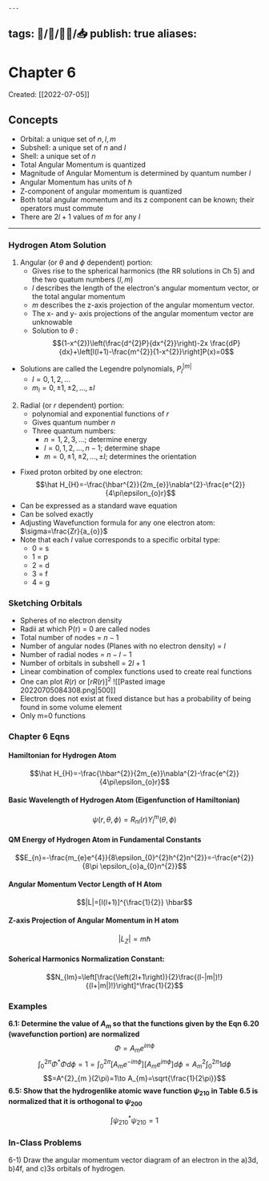 	---
tags: 🧠️/📝️/👨‍🏫/📥️
publish: true
aliases: 
---
# Chapter 6
Created:  [[2022-07-05]]

## Concepts
* Orbital: a unique set of $n,l,m$
* Subshell: a unique set of $n \text{ and } l$
* Shell: a unique set of $n$
* Total Angular Momentum is quantized
* Magnitude of Angular Momentum is determined by quantum number $l$
* Angular Momentum has units of $\hbar$ 
* Z-component of angular momentum is quantized
* Both total angular momentum and its z component can be known; their operators must commute
* There are $2l+1$ values of $m$ for any $l$ 
___

### Hydrogen Atom Solution
1. Angular (or $\theta \text{ and } \phi$ dependent) portion:
	* Gives rise to the spherical harmonics (the RR solutions in Ch 5) and the two quatum numbers ($l,m$) 
	* $l$ describes the length of the electron's angular momentum vector, or the total angular momentum
	* $m$ describes the z-axis projection of the angular momentum vector.
	* The x- and y- axis projections of the angular momentum vector are unknowable
	* Solution to $\theta$ :
$$(1-x^{2})\left(\frac{d^{2}P}{dx^{2}}\right)-2x \frac{dP}{dx}+\left[l(l+1)-\frac{m^{2}}{1-x^{2}}\right]P(x)=0$$
* Solutions are called the Legendre polynomials, $P_{l}^{|m|}$
	* $l=0,1,2,\dots$
	* $m_{l}=0,\pm1,\pm2,\dots,\pm l$    
 

2. Radial (or $r$ dependent) portion:
	* polynomial and exponential functions of $r$
	* Gives quantum number $n$
	* Three quantum numbers:
		* $n =1,2,3,\dots$; determine energy
		* $l = 0,1,2,\dots,n-1$; determine shape
		* $m=0,\pm1,\pm2,\dots,\pm l$; determines the orientation 

* Fixed proton orbited by one electron:
$$\hat H_{H}=-\frac{\hbar^{2}}{2m_{e}}\nabla^{2}-\frac{e^{2}}{4\pi\epsilon_{o}r}$$
* Can be expressed as a standard wave equation
* Can be solved exactly
* Adjusting Wavefunction formula for any one electron atom: $\sigma=\frac{Zr}{a_{o}}$
* Note that each $l$ value corresponds to a specific orbital type:
	* 0 = s
	* 1 = p
	* 2 = d
	* 3 = f
	* 4 = g

### Sketching Orbitals
* Spheres of no electron density
* Radii at which P(r) = 0 are called nodes
* Total number of nodes = $n-1$
* Number of angular nodes (Planes with no electron density) = $l$
* Number of radial nodes = $n-l-1$
* Number of orbitals in subshell = $2l+1$
* Linear combination of complex functions used to create real functions
* One can plot $R(r) \text{ or } [rR(r)]^{2}$ 
![[Pasted image 20220705084308.png|500]]
* Electron does not exist at fixed distance but has a probability of being found in some volume element
* Only m=0 functions

### Chapter 6 Eqns
#### Hamiltonian for Hydrogen Atom
$$\hat H_{H}=-\frac{\hbar^{2}}{2m_{e}}\nabla^{2}-\frac{e^{2}}{4\pi\epsilon_{o}r}$$
#### Basic Wavelength of Hydrogen Atom (Eigenfunction of Hamiltonian)
$$\psi(r,\theta,\phi)=R_{nl}(r)Y_{l}^{m}(\theta,\phi)$$


#### QM Energy of Hydrogen Atom in Fundamental Constants
$$E_{n}=-\frac{m_{e}e^{4}}{8\epsilon_{0}^{2}h^{2}n^{2}}=-\frac{e^{2}}{8\pi \epsilon_{o}a_{0}n^{2}}$$

#### Angular Momentum Vector Length of H Atom
$$|L|=[l(l+1)]^{\frac{1}{2}} \hbar$$

#### Z-axis Projection of Angular Momentum in H atom
$$|L_{Z}|=m\hbar$$

#### Soherical Harmonics Normalization Constant:
$$N_{lm}=\left[\frac{\left(2l+1\right)}{2}\frac{(l-|m|)!}{(l+|m|)!}\right]^\frac{1}{2}$$
### Examples

**6.1: Determine the value of $A_m$ so that the functions given by the Eqn 6.20 (wavefunction portion) are normalized**
$$\Phi=A_{m}e^{im\phi}$$
$$\int_{0}^{2\pi}\Phi^{*}\Phi d\phi=1=\int_{0}^{2\pi}[A_{m}e^{-im\phi}][A_{m}e^{im\phi}]d\phi=A_{m}^{2}\int_{0}^{2\pi}1d\phi$$
$$=A^{2}_{m }(2\pi)=1\to A_{m}=\sqrt{\frac{1}{2\pi}}$$
**6.5: Show that the hydrogenlike atomic wave function $\psi_{210}$ in Table 6.5 is normalized that it is orthogonal to $\psi_{200}$** 

$$\int\psi^{*}_{210}\psi_{210}=1$$

### In-Class Problems

6-1) Draw the angular momentum vector diagram of an electron in the a)3d, b)4f, and c)3s orbitals of hydrogen.


